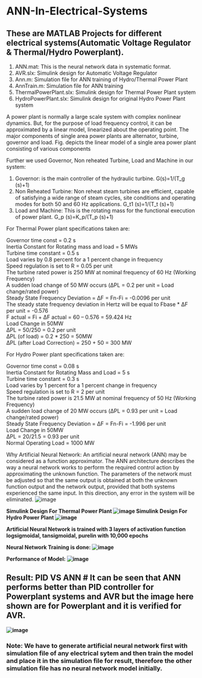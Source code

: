# ANN-In-Electrical-Systems

## These are MATLAB Projects for different electrical systems(Automatic Voltage Regulator & Thermal/Hydro Powerplant).

1. ANN.mat: This is the neural network data in systematic format.  
2. AVR.slx: Simulink design for Automatic Voltage Regulator
3. Ann.m: Simulation file for ANN training of Hydro/Thermal Power Plant
4. AnnTrain.m: Simulation file for ANN training
5. ThermalPowerPlant.slx: Simulink design for Thermal Power Plant system
6. HydroPowerPlant.slx: Simulink design for original Hydro Power Plant system

A power plant is normally a large scale system with complex nonlinear dynamics. But, for the purpose of load frequency control, it can be approximated by a linear model, linearized about the operating point. The major components of single area power plants are alternator, turbine, governor and load. Fig. depicts the linear model of a single area power plant consisting of various components

Further we used Governor, Non reheated Turbine, Load and Machine in our system:
1. Governor: is the main controller of the hydraulic turbine. G(s)=1/(T_g (s)+1)
2. Non Reheated Turbine: Non reheat steam turbines are efficient, capable of satisfying a wide range of steam cycles, site conditions and operating modes for both 50 and 60 Hz applications.  G_t1 (s)=1/(T_t (s)+1)
3. Load and Machine: This is the rotating mass for the functional execution of power plant.  G_p (s)=K_p/(T_p (s)+1)

For Thermal Power plant specifications taken are:

Governor time const = 0.2 s<br>
Inertia Constant for Rotating mass and load = 5 MWs<br>
Turbine time constant = 0.5 s<br>
Load varies by 0.8 percent for a 1 percent change in frequency<br>
Speed regulation is set to R = 0.05 per unit<br>
The turbine rated power is 250 MW at nominal frequency of 60 Hz (Working Frequency)<br>
A sudden load change of 50 MW occurs (ΔPL = 0.2 per unit = Load change/rated power)<br>
Steady State Frequency Deviation = ΔF = Fn-Fi = -0.0096 per unit<br>
The steady state frequency deviation in Hertz will be equal to Fbase * ΔF per unit = -0.576<br>
F actual = Fi + ΔF actual = 60 – 0.576 = 59.424 Hz<br>
Load Change in 50MW <br>
ΔPL = 50/250 = 0.2 per unit<br>
ΔPL (of load) = 0.2 * 250 = 50MW<br>
ΔPL (after Load Correction) = 250 + 50 = 300 MW

For Hydro Power plant specifications taken are:

Governor time const = 0.08 s<br>
Inertia Constant for Rotating Mass and Load = 5 s<br>
Turbine time constant = 0.3 s<br>
Load varies by 1 percent for a 1 percent change in frequency<br>
Speed regulation is set to R = 2 per unit<br>
The turbine rated power is 21.5 MW at nominal frequency of 50 Hz (Working Frequency)<br>
A sudden load change of 20 MW occurs (ΔPL = 0.93 per unit = Load change/rated power)<br>
Steady State Frequency Deviation = ΔF = Fn-Fi = -1.996 per unit<br>
Load Change in 50MW <br>
ΔPL = 20/21.5 = 0.93 per unit<br>
Normal Operating Load = 1000 MW

Why Artificial Neural Network: An artificial neural network (ANN) may be considered as a function approximator. The ANN architecture describes the way a neural network works to perform the required control action by approximating the unknown function. The parameters of the network must be adjusted so that the same output is obtained at both the unknown function output and the network output, provided that both systems experienced the same input. In this direction, any error in the system will be eliminated.
![image](https://user-images.githubusercontent.com/86974424/171814315-e359990a-dbd8-43ef-9d24-ad427eb4389a.png)

<b>Simulink Design For Thermal Power Plant
![image](https://user-images.githubusercontent.com/86974424/171811466-c2b55d13-d5bc-4f93-b3ec-0c682286d376.png)
<b>Simulink Design For Hydro Power Plant
![image](https://user-images.githubusercontent.com/86974424/171811527-065911b8-d95c-42bd-8843-1212ff88dadd.png)

Artificial Neural Network is trained with 3 layers of activation function logsigmoidal, tansigmoidal, purelin with 10,000 epochs
  
Neural Network Training is done:
![image](https://user-images.githubusercontent.com/86974424/171813539-d9a0b8e7-ba63-407c-97bc-116c6713a68a.png)

Performance of Model:
![image](https://user-images.githubusercontent.com/86974424/171813745-1f3f849c-7a70-4b2e-80fb-727dadd336d5.png)

## Result: PID VS ANN # It can be seen that ANN performs better than PID controller for Powerplant systems and AVR but the image here shown are for Powerplant and it is verified for AVR. 
![image](https://user-images.githubusercontent.com/86974424/171815969-c308d602-8a18-4e76-9fe2-5cd9d05bc394.png)
  
### Note: We have to generate artificial neural network first with simulation file of any electrical sytem and then train the model and place it in the simulation file for result, therefore the other simulation file has no neural network model initially.
